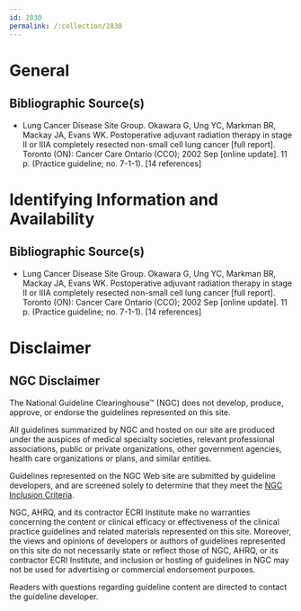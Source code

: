 ```yaml
---
id: 2830
permalink: /:collection/2830
---
```


# General

## Bibliographic Source(s)

- Lung Cancer Disease Site Group. Okawara G, Ung YC, Markman BR, Mackay JA, Evans WK. Postoperative adjuvant radiation therapy in stage II or IIIA completely resected non-small cell lung cancer [full report]. Toronto (ON): Cancer Care Ontario (CCO); 2002 Sep [online update]. 11 p. (Practice guideline; no. 7-1-1). [14 references]

# Identifying Information and Availability

## Bibliographic Source(s)

- Lung Cancer Disease Site Group. Okawara G, Ung YC, Markman BR, Mackay JA, Evans WK. Postoperative adjuvant radiation therapy in stage II or IIIA completely resected non-small cell lung cancer [full report]. Toronto (ON): Cancer Care Ontario (CCO); 2002 Sep [online update]. 11 p. (Practice guideline; no. 7-1-1). [14 references]

# Disclaimer

## NGC Disclaimer

The National Guideline Clearinghouse™ (NGC) does not develop, produce, approve, or endorse the guidelines represented on this site.

All guidelines summarized by NGC and hosted on our site are produced under the auspices of medical specialty societies, relevant professional associations, public or private organizations, other government agencies, health care organizations or plans, and similar entities.

Guidelines represented on the NGC Web site are submitted by guideline developers, and are screened solely to determine that they meet the [NGC Inclusion Criteria](/help-and-about/summaries/inclusion-criteria).

NGC, AHRQ, and its contractor ECRI Institute make no warranties concerning the content or clinical efficacy or effectiveness of the clinical practice guidelines and related materials represented on this site. Moreover, the views and opinions of developers or authors of guidelines represented on this site do not necessarily state or reflect those of NGC, AHRQ, or its contractor ECRI Institute, and inclusion or hosting of guidelines in NGC may not be used for advertising or commercial endorsement purposes.

Readers with questions regarding guideline content are directed to contact the guideline developer.

